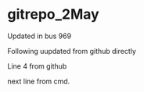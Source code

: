 # gitrepo_2May

Updated in bus 969

Following uupdated from github directly

Line 4 from github

next line from cmd.
